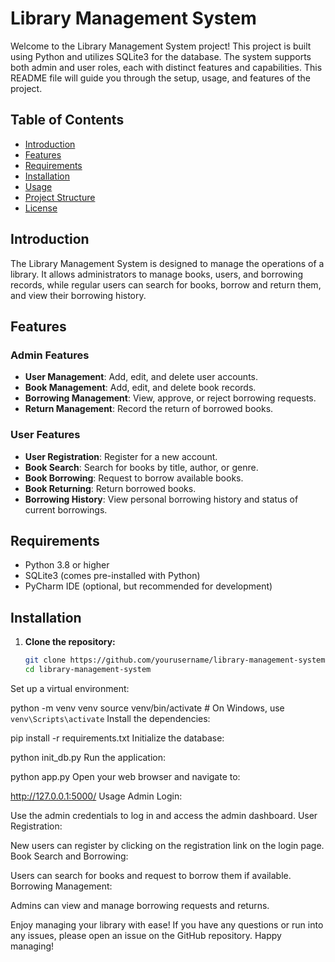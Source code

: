 # Library Management System

Welcome to the Library Management System project! This project is built using Python and utilizes SQLite3 for the database. The system supports both admin and user roles, each with distinct features and capabilities. This README file will guide you through the setup, usage, and features of the project.

## Table of Contents

- [Introduction](#introduction)
- [Features](#features)
- [Requirements](#requirements)
- [Installation](#installation)
- [Usage](#usage)
- [Project Structure](#project-structure)
- [License](#license)

## Introduction

The Library Management System is designed to manage the operations of a library. It allows administrators to manage books, users, and borrowing records, while regular users can search for books, borrow and return them, and view their borrowing history.

## Features

### Admin Features
- **User Management**: Add, edit, and delete user accounts.
- **Book Management**: Add, edit, and delete book records.
- **Borrowing Management**: View, approve, or reject borrowing requests.
- **Return Management**: Record the return of borrowed books.

### User Features
- **User Registration**: Register for a new account.
- **Book Search**: Search for books by title, author, or genre.
- **Book Borrowing**: Request to borrow available books.
- **Book Returning**: Return borrowed books.
- **Borrowing History**: View personal borrowing history and status of current borrowings.

## Requirements

- Python 3.8 or higher
- SQLite3 (comes pre-installed with Python)
- PyCharm IDE (optional, but recommended for development)

## Installation

1. **Clone the repository:**

   ```bash
   git clone https://github.com/yourusername/library-management-system.git
   cd library-management-system
Set up a virtual environment:

python -m venv venv
source venv/bin/activate  # On Windows, use `venv\Scripts\activate`
Install the dependencies:

pip install -r requirements.txt
Initialize the database:

python init_db.py
Run the application:

python app.py
Open your web browser and navigate to:

http://127.0.0.1:5000/
Usage
Admin Login:

Use the admin credentials to log in and access the admin dashboard.
User Registration:

New users can register by clicking on the registration link on the login page.
Book Search and Borrowing:

Users can search for books and request to borrow them if available.
Borrowing Management:

Admins can view and manage borrowing requests and returns.

Enjoy managing your library with ease! If you have any questions or run into any issues, please open an issue on the GitHub repository. Happy managing!
